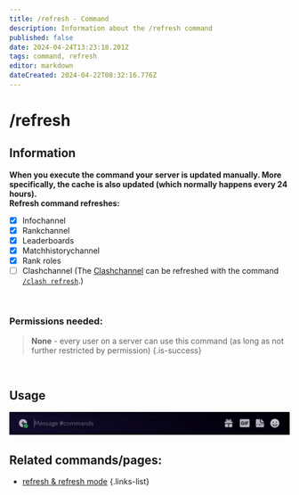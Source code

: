 ```yaml
---
title: /refresh - Command
description: Information about the /refresh command
published: false
date: 2024-04-24T13:23:18.201Z
tags: command, refresh
editor: markdown
dateCreated: 2024-04-22T08:32:16.776Z
---
```


# /refresh
## Information
**When you execute the command your server is updated manually. More specifically, the cache is also updated (which normally happens every 24 hours).**  <br>
**Refresh command refreshes:**
- [x] Infochannel
- [x] Rankchannel
- [x] Leaderboards
- [x] Matchhistorychannel
- [x] Rank roles
- [ ] Clashchannel (The [Clashchannel](/en/features/clashChannel) can be refreshed with the command [`/clash refresh`](/en/commands/clash/refresh/).)
<br>

### Permissions needed:
>**None** - every user on a server can use this command (as long as not further restricted by permission) {.is-success}

<br>

## Usage
![](/en_/en_refresh_command.gif)
<br>
 
## Related commands/pages:
- [refresh & refresh mode](/en/terms/refresh-mode/) 
{.links-list}

<br> 